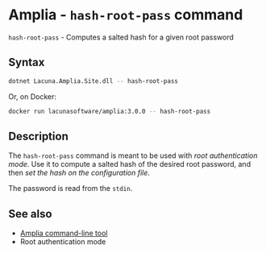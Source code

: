 ﻿# Amplia - `hash-root-pass` command

`hash-root-pass` - Computes a salted hash for a given root password

## Syntax

```bash
dotnet Lacuna.Amplia.Site.dll -- hash-root-pass
```

Or, on Docker:

```bash
docker run lacunasoftware/amplia:3.0.0 -- hash-root-pass
```

## Description

The `hash-root-pass` command is meant to be used with *root authentication mode*. Use it to compute a salted hash of the desired
root password, and then *set the hash on the configuration file*.

The password is read from the `stdin`.

## See also

* [Amplia command-line tool](index.md)
* Root authentication mode
